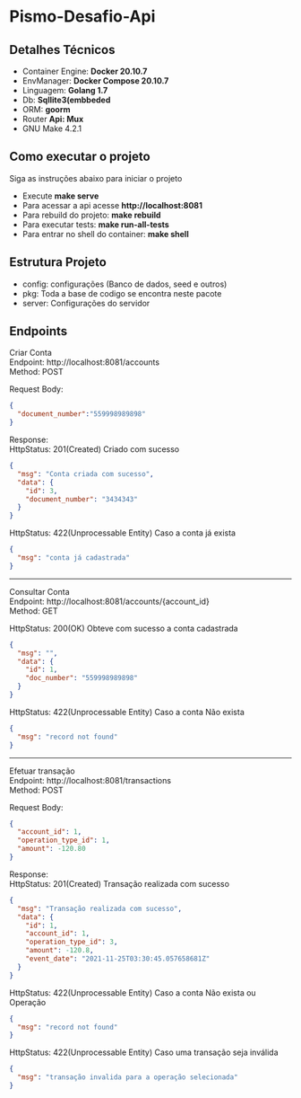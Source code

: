 # Pismo-Desafio-Api

## Detalhes Técnicos

- Container Engine: **Docker 20.10.7**
- EnvManager: **Docker Compose 20.10.7**
- Linguagem: **Golang 1.7**
- Db: **Sqllite3(embbeded**
- ORM: **goorm**
- Router **Api: Mux**
- GNU Make 4.2.1


## Como executar o projeto
Siga as instruções abaixo para iniciar o projeto

- Execute **make serve**
- Para acessar a api acesse **http://localhost:8081**
- Para rebuild do projeto: **make rebuild**
- Para executar tests: **make run-all-tests**
- Para entrar no shell do container: **make shell**



## Estrutura Projeto

- config: configurações (Banco de dados, seed e outros)
- pkg: Toda a base de codigo se encontra neste pacote
- server: Configurações do servidor



## Endpoints

Criar Conta
<br>
Endpoint: http://localhost:8081/accounts <br>
Method: POST<br>

Request Body:<br>

```json
{
  "document_number":"559998989898"
}
```

Response:<br>
HttpStatus: 201(Created)
Criado com sucesso
```json
{
  "msg": "Conta criada com sucesso",
  "data": {
    "id": 3,
    "document_number": "3434343"
  }
}
```
HttpStatus: 422(Unprocessable Entity) Caso a conta já exista
```json
{
  "msg": "conta já cadastrada"
}
```

---

Consultar Conta
<br>
Endpoint: http://localhost:8081/accounts/{account_id} <br>
Method: GET<br>


HttpStatus: 200(OK)
Obteve com sucesso a conta cadastrada
```json
{
  "msg": "",
  "data": {
    "id": 1,
    "doc_number": "559998989898"
  }
}
```
HttpStatus: 422(Unprocessable Entity) Caso a conta Não exista
```json
{
  "msg": "record not found"
}
```

---

Efetuar transação
<br>
Endpoint: http://localhost:8081/transactions <br>
Method: POST<br>

Request Body:<br>

```json
{
  "account_id": 1,
  "operation_type_id": 1,
  "amount": -120.80
}
```
Response:<br>
HttpStatus: 201(Created)
Transação realizada com sucesso
```json
{
  "msg": "Transação realizada com sucesso",
  "data": {
    "id": 1,
    "account_id": 1,
    "operation_type_id": 3,
    "amount": -120.8,
    "event_date": "2021-11-25T03:30:45.057658681Z"
  }
}
```
HttpStatus: 422(Unprocessable Entity) Caso a conta Não exista ou Operação
```json
{
  "msg": "record not found"
}
```

HttpStatus: 422(Unprocessable Entity) Caso uma transação seja inválida
```json
{
  "msg": "transação invalida para a operação selecionada"
}
```
